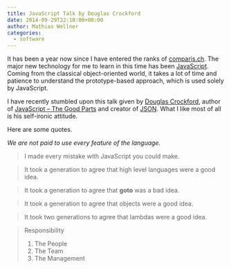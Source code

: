 ```yaml
---
title: JavaScript Talk by Douglas Crockford
date: 2014-09-29T22:18:00+00:00
author: Mathias Wellner
categories:
  - software
---
```

It has been a year now since I have entered the ranks of <a href="http://www.comparis.ch" title="comparis.ch" target="_blank">comparis.ch</a>. The major new technology for me to learn in this time has been <a href="http://en.wikipedia.org/wiki/JavaScript" title="Wikipedia - JavaScript" target="_blank">JavaScript</a>. Coming from the classical object-oriented world, it takes a lot of time and patience to understand the prototype-based approach, which is used solely by JavaScript. 

I have recently stumbled upon this talk given by <a href="http://en.wikipedia.org/wiki/Douglas_Crockford" title="Wikipedia - Douglas Crockford" target="_blank">Douglas Crockford</a>, author of <a href="http://shop.oreilly.com/product/9780596517748.do" title="JavaScript - The Good Parts" target="_blank">JavaScript &#8211; The Good Parts</a> and creator of <a href="http://en.wikipedia.org/wiki/JSON" title="Wikipedia - JSON" target="_blank">JSON</a>. What I like most of all is his self-ironic attitude. 



Here are some quotes.

*We are not paid to use every feature of the language.*

> I made every mistake with JavaScript you could make. 

> It took a generation to agree that high level languages were a good idea.
  
> It took a generation to agree that **goto** was a bad idea.
  
> It took a generation to agree that objects were a good idea.
  
> It took two generations to agree that lambdas were a good idea. 

> Responsibility
> 
>   1. The People
>   2. The Team
>   3. The Management